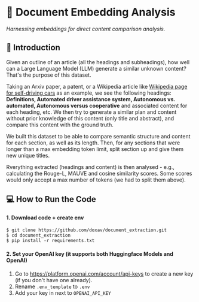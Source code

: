 # 📄 Document Embedding Analysis
*Harnessing embeddings for direct content comparison analysis.*

## 🎤 Introduction

Given an outline of an article (all the headings and subheadings), how well can a Large Language Model (LLM) generate a similar unknown content? That's the purpose of this dataset. 

Taking an Arxiv paper, a patent, or a Wikipedia article like [Wikipedia page for self-driving cars](https://en.wikipedia.org/wiki/Self-driving_car) as an example, we see the following headings: **Definitions, Automated driver assistance system, Autonomous vs. automated, Autonomous versus cooperative** and associated content for each heading, etc. We then try to generate a similar plan and content without prior knowledge of this content (only title and abstract), and compare this content with the ground truth.

We built this dataset to be able to compare semantic structure and content for each section, as well as its length. Then, for any sections that were longer than a max embedding token limit, split section up and give them new unique titles. 

Rverything extracted (headings and content) is then analysed - e.g., calculating the Rouge-L, MAUVE and cosine similarity scores. Some scores would only accept a max number of tokens (we had to split them above).

## 💻 How to Run the Code

#### 1. Download code + create env
```
$ git clone https://github.com/doxav/document_extraction.git
$ cd document_extraction
$ pip install -r requirements.txt
```

#### 2. Set your OpenAI key (it supports both Huggingface Models and OpenAI)

1. Go to https://platform.openai.com/account/api-keys to create a new key (if you don't have one already).
2. Rename `.env_template` to `.env`
3. Add your key in next to `OPENAI_API_KEY`
